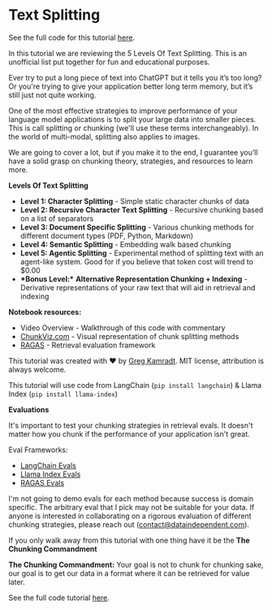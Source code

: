 # Text Splitting

<!-- {% embed url="https://youtu.be/TcrB2RrzdC8" %} -->

See the full code for this tutorial [here](https://github.com/FullStackRetrieval-com/RetrievalTutorials).

In this tutorial we are reviewing the 5 Levels Of Text Splitting. This is an unofficial list put together for fun and educational purposes.

Ever try to put a long piece of text into ChatGPT but it tells you it’s too long? Or you're trying to give your application better long term memory, but it’s still just not quite working.

One of the most effective strategies to improve performance of your language model applications is to split your large data into smaller pieces. This is call splitting or chunking (we'll use these terms interchangeably). In the world of multi-modal, splitting also applies to images.

We are going to cover a lot, but if you make it to the end, I guarantee you’ll have a solid grasp on chunking theory, strategies, and resources to learn more.

**Levels Of Text Splitting**

* **Level 1: Character Splitting** - Simple static character chunks of data
* **Level 2: Recursive Character Text Splitting** - Recursive chunking based on a list of separators
* **Level 3: Document Specific Splitting** - Various chunking methods for different document types (PDF, Python, Markdown)
* **Level 4: Semantic Splitting** - Embedding walk based chunking
* **Level 5: Agentic Splitting** - Experimental method of splitting text with an agent-like system. Good for if you believe that token cost will trend to $0.00
* **\*Bonus Level:\*** **Alternative Representation Chunking + Indexing** - Derivative representations of your raw text that will aid in retrieval and indexing

**Notebook resources:**

* Video Overview - Walkthrough of this code with commentary
* [ChunkViz.com](https://www.chunkviz.com/) - Visual representation of chunk splitting methods
* [RAGAS](https://github.com/explodinggradients/ragas) - Retrieval evaluation framework

This tutorial was created with ❤️ by [Greg Kamradt](https://twitter.com/GregKamradt). MIT license, attribution is always welcome.

This tutorial will use code from LangChain (`pip install langchain`) & Llama Index (`pip install llama-index`)

**Evaluations**

It's important to test your chunking strategies in retrieval evals. It doesn't matter how you chunk if the performance of your application isn't great.

Eval Frameworks:

* [LangChain Evals](https://python.langchain.com/docs/guides/evaluation/)
* [Llama Index Evals](https://docs.llamaindex.ai/en/stable/module\_guides/evaluating/root.html)
* [RAGAS Evals](https://github.com/explodinggradients/ragas)

I'm not going to demo evals for each method because success is domain specific. The arbitrary eval that I pick may not be suitable for your data. If anyone is interested in collaborating on a rigorous evaluation of different chunking strategies, please reach out (contact@dataindependent.com).

If you only walk away from this tutorial with one thing have it be the **The Chunking Commandment**

**The Chunking Commandment:** Your goal is not to chunk for chunking sake, our goal is to get our data in a format where it can be retrieved for value later.

See the full code tutorial [here](../retrieval-methods/).